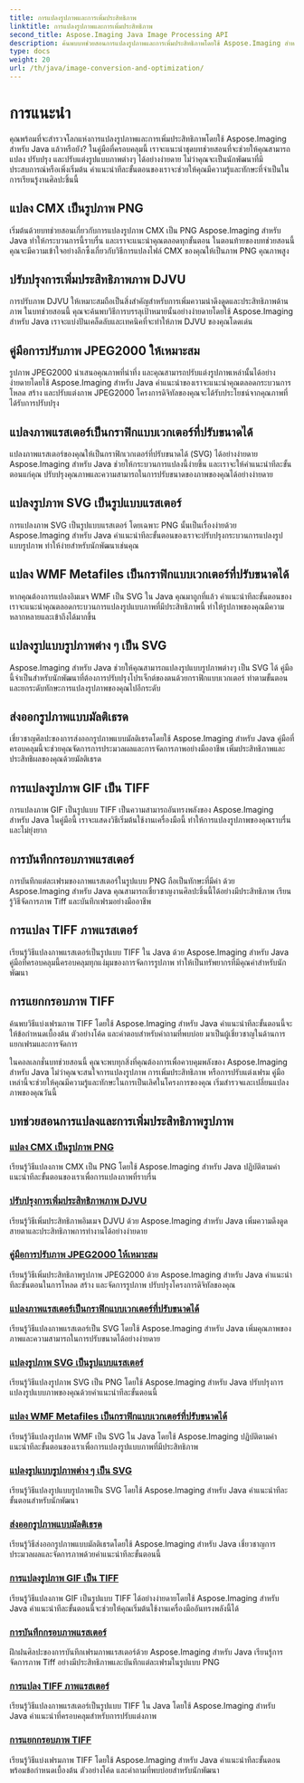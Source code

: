 ```yaml
---
title: การแปลงรูปภาพและการเพิ่มประสิทธิภาพ
linktitle: การแปลงรูปภาพและการเพิ่มประสิทธิภาพ
second_title: Aspose.Imaging Java Image Processing API
description: ค้นพบบทช่วยสอนการแปลงรูปภาพและการเพิ่มประสิทธิภาพโดยใช้ Aspose.Imaging สำหรับ Java เรียนรู้วิธีการแปลง ปรับปรุง และปรับแต่งรูปแบบภาพต่างๆ ได้อย่างง่ายดาย
type: docs
weight: 20
url: /th/java/image-conversion-and-optimization/
---
```


# การแนะนำ

คุณพร้อมที่จะสำรวจโลกแห่งการแปลงรูปภาพและการเพิ่มประสิทธิภาพโดยใช้ Aspose.Imaging สำหรับ Java แล้วหรือยัง? ในคู่มือที่ครอบคลุมนี้ เราจะแนะนำชุดบทช่วยสอนที่จะช่วยให้คุณสามารถแปลง ปรับปรุง และปรับแต่งรูปแบบภาพต่างๆ ได้อย่างง่ายดาย ไม่ว่าคุณจะเป็นนักพัฒนาที่มีประสบการณ์หรือเพิ่งเริ่มต้น คำแนะนำทีละขั้นตอนของเราจะช่วยให้คุณมีความรู้และทักษะที่จำเป็นในการเรียนรู้งานศิลปะชิ้นนี้

## แปลง CMX เป็นรูปภาพ PNG

เริ่มต้นด้วยบทช่วยสอนเกี่ยวกับการแปลงรูปภาพ CMX เป็น PNG Aspose.Imaging สำหรับ Java ทำให้กระบวนการนี้ราบรื่น และเราจะแนะนำคุณตลอดทุกขั้นตอน ในตอนท้ายของบทช่วยสอนนี้ คุณจะมีความเข้าใจอย่างลึกซึ้งเกี่ยวกับวิธีการแปลงไฟล์ CMX ของคุณให้เป็นภาพ PNG คุณภาพสูง

## ปรับปรุงการเพิ่มประสิทธิภาพภาพ DJVU

การปรับภาพ DJVU ให้เหมาะสมถือเป็นสิ่งสำคัญสำหรับการเพิ่มความน่าดึงดูดและประสิทธิภาพด้านภาพ ในบทช่วยสอนนี้ คุณจะค้นพบวิธีการบรรลุเป้าหมายนั้นอย่างง่ายดายโดยใช้ Aspose.Imaging สำหรับ Java เราจะแบ่งปันเคล็ดลับและเทคนิคที่จะทำให้ภาพ DJVU ของคุณโดดเด่น

## คู่มือการปรับภาพ JPEG2000 ให้เหมาะสม

รูปภาพ JPEG2000 นำเสนอคุณภาพที่น่าทึ่ง และคุณสามารถปรับแต่งรูปภาพเหล่านั้นได้อย่างง่ายดายโดยใช้ Aspose.Imaging สำหรับ Java คำแนะนำของเราจะแนะนำคุณตลอดกระบวนการโหลด สร้าง และปรับแต่งภาพ JPEG2000 โครงการดิจิทัลของคุณจะได้รับประโยชน์จากคุณภาพที่ได้รับการปรับปรุง

## แปลงภาพแรสเตอร์เป็นกราฟิกแบบเวกเตอร์ที่ปรับขนาดได้

แปลงภาพแรสเตอร์ของคุณให้เป็นกราฟิกเวกเตอร์ที่ปรับขนาดได้ (SVG) ได้อย่างง่ายดาย Aspose.Imaging สำหรับ Java ช่วยให้กระบวนการแปลงนี้ง่ายขึ้น และเราจะให้คำแนะนำทีละขั้นตอนแก่คุณ ปรับปรุงคุณภาพและความสามารถในการปรับขนาดของภาพของคุณได้อย่างง่ายดาย

## แปลงรูปภาพ SVG เป็นรูปแบบแรสเตอร์

การแปลงภาพ SVG เป็นรูปแบบแรสเตอร์ โดยเฉพาะ PNG นั้นเป็นเรื่องง่ายด้วย Aspose.Imaging สำหรับ Java คำแนะนำทีละขั้นตอนของเราจะปรับปรุงกระบวนการแปลงรูปแบบรูปภาพ ทำให้ง่ายสำหรับนักพัฒนาเช่นคุณ

## แปลง WMF Metafiles เป็นกราฟิกแบบเวกเตอร์ที่ปรับขนาดได้

หากคุณต้องการแปลงอิมเมจ WMF เป็น SVG ใน Java คุณมาถูกที่แล้ว คำแนะนำทีละขั้นตอนของเราจะแนะนำคุณตลอดกระบวนการแปลงรูปแบบภาพที่มีประสิทธิภาพนี้ ทำให้รูปภาพของคุณมีความหลากหลายและเข้าถึงได้มากขึ้น

## แปลงรูปแบบรูปภาพต่าง ๆ เป็น SVG

Aspose.Imaging สำหรับ Java ช่วยให้คุณสามารถแปลงรูปแบบรูปภาพต่างๆ เป็น SVG ได้ คู่มือนี้จำเป็นสำหรับนักพัฒนาที่ต้องการปรับปรุงโปรเจ็กต์ของตนด้วยกราฟิกแบบเวกเตอร์ ทำตามขั้นตอนและยกระดับทักษะการแปลงรูปภาพของคุณไปอีกระดับ

## ส่งออกรูปภาพแบบมัลติเธรด

เชี่ยวชาญศิลปะของการส่งออกรูปภาพแบบมัลติเธรดโดยใช้ Aspose.Imaging สำหรับ Java คู่มือที่ครอบคลุมนี้จะช่วยคุณจัดการการประมวลผลและการจัดการภาพอย่างมืออาชีพ เพิ่มประสิทธิภาพและประสิทธิผลของคุณด้วยมัลติเธรด

## การแปลงรูปภาพ GIF เป็น TIFF

การแปลงภาพ GIF เป็นรูปแบบ TIFF เป็นความสามารถอันทรงพลังของ Aspose.Imaging สำหรับ Java ในคู่มือนี้ เราจะแสดงวิธีเริ่มต้นใช้งานเครื่องมือนี้ ทำให้การแปลงรูปภาพของคุณราบรื่นและไม่ยุ่งยาก

## การบันทึกกรอบภาพแรสเตอร์

การบันทึกแต่ละเฟรมของภาพแรสเตอร์ในรูปแบบ PNG ถือเป็นทักษะที่มีค่า ด้วย Aspose.Imaging สำหรับ Java คุณสามารถเชี่ยวชาญงานศิลปะชิ้นนี้ได้อย่างมีประสิทธิภาพ เรียนรู้วิธีจัดการภาพ Tiff และบันทึกเฟรมอย่างมืออาชีพ

## การแปลง TIFF ภาพแรสเตอร์

เรียนรู้วิธีแปลงภาพแรสเตอร์เป็นรูปแบบ TIFF ใน Java ด้วย Aspose.Imaging สำหรับ Java คู่มือที่ครอบคลุมนี้ครอบคลุมทุกแง่มุมของการจัดการรูปภาพ ทำให้เป็นทรัพยากรที่มีคุณค่าสำหรับนักพัฒนา

## การแยกกรอบภาพ TIFF

ค้นพบวิธีแบ่งเฟรมภาพ TIFF โดยใช้ Aspose.Imaging สำหรับ Java คำแนะนำทีละขั้นตอนนี้จะให้ข้อกำหนดเบื้องต้น ตัวอย่างโค้ด และคำตอบสำหรับคำถามที่พบบ่อย มาเป็นผู้เชี่ยวชาญในด้านการแยกเฟรมและการจัดการ

ในคอลเลกชั่นบทช่วยสอนนี้ คุณจะพบทุกสิ่งที่คุณต้องการเพื่อควบคุมพลังของ Aspose.Imaging สำหรับ Java ไม่ว่าคุณจะสนใจการแปลงรูปภาพ การเพิ่มประสิทธิภาพ หรือการปรับแต่งเฟรม คู่มือเหล่านี้จะช่วยให้คุณมีความรู้และทักษะในการเป็นเลิศในโครงการของคุณ เริ่มสำรวจและเปลี่ยนแปลงภาพของคุณวันนี้
## บทช่วยสอนการแปลงและการเพิ่มประสิทธิภาพรูปภาพ
### [แปลง CMX เป็นรูปภาพ PNG](./convert-cmx-to-png-image/)
เรียนรู้วิธีแปลงภาพ CMX เป็น PNG โดยใช้ Aspose.Imaging สำหรับ Java ปฏิบัติตามคำแนะนำทีละขั้นตอนของเราเพื่อการแปลงภาพที่ราบรื่น
### [ปรับปรุงการเพิ่มประสิทธิภาพภาพ DJVU](./improve-djvu-image-optimization/)
เรียนรู้วิธีเพิ่มประสิทธิภาพอิมเมจ DJVU ด้วย Aspose.Imaging สำหรับ Java เพิ่มความดึงดูดสายตาและประสิทธิภาพการทำงานได้อย่างง่ายดาย
### [คู่มือการปรับภาพ JPEG2000 ให้เหมาะสม](./jpeg2000-image-optimization-guide/)
เรียนรู้วิธีเพิ่มประสิทธิภาพรูปภาพ JPEG2000 ด้วย Aspose.Imaging สำหรับ Java คำแนะนำทีละขั้นตอนในการโหลด สร้าง และจัดการรูปภาพ ปรับปรุงโครงการดิจิทัลของคุณ
### [แปลงภาพแรสเตอร์เป็นกราฟิกแบบเวกเตอร์ที่ปรับขนาดได้](./convert-raster-images-to-scalable-vector-graphics/)
เรียนรู้วิธีแปลงภาพแรสเตอร์เป็น SVG โดยใช้ Aspose.Imaging สำหรับ Java เพิ่มคุณภาพของภาพและความสามารถในการปรับขนาดได้อย่างง่ายดาย
### [แปลงรูปภาพ SVG เป็นรูปแบบแรสเตอร์](./convert-svg-images-to-raster-format/)
เรียนรู้วิธีแปลงรูปภาพ SVG เป็น PNG โดยใช้ Aspose.Imaging สำหรับ Java ปรับปรุงการแปลงรูปแบบภาพของคุณด้วยคำแนะนำทีละขั้นตอนนี้
### [แปลง WMF Metafiles เป็นกราฟิกแบบเวกเตอร์ที่ปรับขนาดได้](./convert-wmf-metafiles-to-scalable-vector-graphics/)
เรียนรู้วิธีแปลงรูปภาพ WMF เป็น SVG ใน Java โดยใช้ Aspose.Imaging ปฏิบัติตามคำแนะนำทีละขั้นตอนของเราเพื่อการแปลงรูปแบบภาพที่มีประสิทธิภาพ
### [แปลงรูปแบบรูปภาพต่าง ๆ เป็น SVG](./convert-various-image-formats-to-svg/)
เรียนรู้วิธีแปลงรูปแบบรูปภาพเป็น SVG โดยใช้ Aspose.Imaging สำหรับ Java คำแนะนำทีละขั้นตอนสำหรับนักพัฒนา
### [ส่งออกรูปภาพแบบมัลติเธรด](./multi-threaded-image-export/)
เรียนรู้วิธีส่งออกรูปภาพแบบมัลติเธรดโดยใช้ Aspose.Imaging สำหรับ Java เชี่ยวชาญการประมวลผลและจัดการภาพด้วยคำแนะนำทีละขั้นตอนนี้
### [การแปลงรูปภาพ GIF เป็น TIFF](./gif-to-tiff-image-conversion/)
เรียนรู้วิธีแปลงภาพ GIF เป็นรูปแบบ TIFF ได้อย่างง่ายดายโดยใช้ Aspose.Imaging สำหรับ Java คำแนะนำทีละขั้นตอนนี้จะช่วยให้คุณเริ่มต้นใช้งานเครื่องมืออันทรงพลังนี้ได้
### [การบันทึกกรอบภาพแรสเตอร์](./raster-image-frame-saving/)
ฝึกฝนศิลปะของการบันทึกเฟรมภาพแรสเตอร์ด้วย Aspose.Imaging สำหรับ Java เรียนรู้การจัดการภาพ Tiff อย่างมีประสิทธิภาพและบันทึกแต่ละเฟรมในรูปแบบ PNG
### [การแปลง TIFF ภาพแรสเตอร์](./raster-image-tiff-conversion/)
เรียนรู้วิธีแปลงภาพแรสเตอร์เป็นรูปแบบ TIFF ใน Java โดยใช้ Aspose.Imaging สำหรับ Java คำแนะนำที่ครอบคลุมสำหรับการปรับแต่งภาพ
### [การแยกกรอบภาพ TIFF](./tiff-image-frame-splitting/)
เรียนรู้วิธีแบ่งเฟรมภาพ TIFF โดยใช้ Aspose.Imaging สำหรับ Java คำแนะนำทีละขั้นตอนพร้อมข้อกำหนดเบื้องต้น ตัวอย่างโค้ด และคำถามที่พบบ่อยสำหรับนักพัฒนา